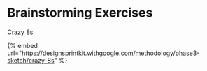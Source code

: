 # Brainstorming Exercises

Crazy 8s

{% embed url="https://designsprintkit.withgoogle.com/methodology/phase3-sketch/crazy-8s" %}
